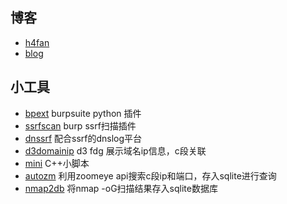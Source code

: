 ## 博客
* [h4fan](https://h4fan.github.io)
* [blog](https://blog.tcp.im)
## 小工具
* [bpext](https://github.com/h4fan/bpext) burpsuite python 插件
* [ssrfscan](https://github.com/h4fan/ssrfscan) burp ssrf扫描插件
* [dnssrf](https://github.com/h4fan/dnssrf) 配合ssrf的dnslog平台
* [d3domainip](https://github.com/h4fan/d3domainip) d3 fdg 展示域名ip信息，c段关联
* [mini](https://github.com/sectcp/mini) C++小脚本
* [autozm](https://github.com/h4fan/autozm) 利用zoomeye api搜索c段ip和端口，存入sqlite进行查询
* [nmap2db](https://github.com/h4fan/nmap2db) 将nmap -oG扫描结果存入sqlite数据库

<!--
**h4fan/h4fan** is a ✨ _special_ ✨ repository because its `README.md` (this file) appears on your GitHub profile.

Here are some ideas to get you started:

- 🔭 I’m currently working on ...
- 🌱 I’m currently learning ...
- 👯 I’m looking to collaborate on ...
- 🤔 I’m looking for help with ...
- 💬 Ask me about ...
- 📫 How to reach me: ...
- 😄 Pronouns: ...
- ⚡ Fun fact: ...
-->
